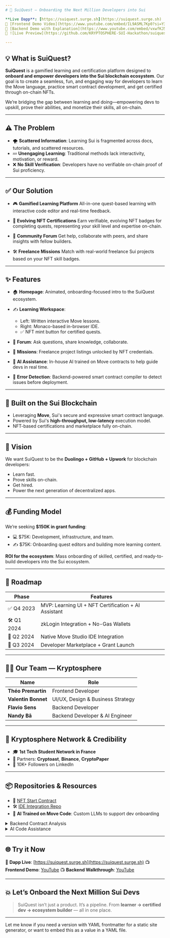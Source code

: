 ```yaml
---
# 🚀 SuiQuest — Onboarding the Next Million Developers into Sui

**Live Dapp**: [https://suiquest.surge.sh](https://suiquest.surge.sh)
🎥 [Frontend Demo Video](https://www.youtube.com/embed/IL9ASML7Kp0?si=Y3KqfgLFG7QpX6yF)
🎥 [Backend Demo with Explanation](https://www.youtube.com/embed/vxwfKJ5nGIs?si=nWlmnl6usE7xugv2)
📸 ![Live Preview](https://github.com/KRYPTOSPHERE-SUI-Hackathon/suiquest/assets/11545946/ad6cb46c-5a82-41bc-b173-f4e359561247)

---
```


## 💡 What is SuiQuest?

**SuiQuest** is a gamified learning and certification platform designed to **onboard and empower developers into the Sui blockchain ecosystem**. Our goal is to create a seamless, fun, and engaging way for developers to learn the Move language, practice smart contract development, and get certified through on-chain NFTs.

We’re bridging the gap between learning and doing—empowering devs to upskill, prove their abilities, and monetize their skills, all on-chain.

---

## ⚠️ The Problem

* 🌪️ **Scattered Information**: Learning Sui is fragmented across docs, tutorials, and scattered resources.
* 💤 **Unengaging Learning**: Traditional methods lack interactivity, motivation, or reward.
* ❌ **No Skill Verification**: Developers have no verifiable on-chain proof of Sui proficiency.

---

## ✅ Our Solution

* 🎮 **Gamified Learning Platform**
  All-in-one quest-based learning with interactive code editor and real-time feedback.

* 🏅 **Evolving NFT Certifications**
  Earn verifiable, evolving NFT badges for completing quests, representing your skill level and expertise on-chain.

* 💬 **Community Forum**
  Get help, collaborate with peers, and share insights with fellow builders.

* 🛠️ **Freelance Missions**
  Match with real-world freelance Sui projects based on your NFT skill badges.

---

## ✨ Features

* 🏠 **Homepage**: Animated, onboarding-focused intro to the SuiQuest ecosystem.
* ✍️ **Learning Workspace**:

  * Left: Written interactive Move lessons.
  * Right: Monaco-based in-browser IDE.
  * ✅ NFT mint button for certified quests.
* 💬 **Forum**: Ask questions, share knowledge, collaborate.
* 🎯 **Missions**: Freelance project listings unlocked by NFT credentials.
* 🤖 **AI Assistance**: In-house AI trained on Move contracts to help guide devs in real time.
* 🧠 **Error Detection**: Backend-powered smart contract compiler to detect issues before deployment.

---

## 🔗 Built on the Sui Blockchain

* Leveraging **Move**, Sui's secure and expressive smart contract language.
* Powered by Sui's **high-throughput, low-latency** execution model.
* NFT-based certifications and marketplace fully on-chain.

---

## 🧠 Vision

We want SuiQuest to be the **Duolingo + GitHub + Upwork** for blockchain developers:

* Learn fast.
* Prove skills on-chain.
* Get hired.
* Power the next generation of decentralized apps.

---

## 💰 Funding Model

We’re seeking **\$150K in grant funding**:

* 💻 \$75K: Development, infrastructure, and team.
* ✍️ \$75K: Onboarding quest editors and building more learning content.

**ROI for the ecosystem**: Mass onboarding of skilled, certified, and ready-to-build developers into the Sui ecosystem.

---

## 📅 Roadmap

| Phase      | Features                                            |
| ---------- | --------------------------------------------------- |
| ✅ Q4 2023  | MVP: Learning UI + NFT Certification + AI Assistant |
| 🛠 Q1 2024 | zkLogin Integration + No-Gas Wallets                |
| 🧪 Q2 2024 | Native Move Studio IDE Integration                  |
| 🚀 Q3 2024 | Developer Marketplace + Grant Launch                |

---

## 🧑‍💻 Our Team — Kryptosphere

| Name                | Role                              |
| ------------------- | --------------------------------- |
| **Théo Premartin**  | Frontend Developer                |
| **Valentin Bonnet** | UI/UX, Design & Business Strategy |
| **Flavio Sens**     | Backend Developer                 |
| **Nandy Bâ**        | Backend Developer & AI Engineer   |

---

## 🤝 Kryptosphere Network & Credibility

* 🎓 **1st Tech Student Network in France**
* 📰 Partners: **Cryptoast**, **Binance**, **CryptoPaper**
* 📣 10K+ Followers on LinkedIn

---

## 📦 Repositories & Resources

* 🧠 [NFT Start Contract](https://github.com/KRYPTOSPHERE-SUI-Hackathon/suiquest)
* 🛠️ [IDE Integration Repo](https://github.com/KRYPTOSPHERE-SUI-Hackathon/monaco-editor-sui)
* 🤖 **AI Trained on Move Code**: Custom LLMs to support dev onboarding

<details>
  <summary>Backend Contract Analysis</summary>
  <img width="843" alt="Backend Demo" src="https://github.com/KRYPTOSPHERE-SUI-Hackathon/suiquest/assets/11545946/2ab8a384-1679-4f56-b782-85a5eebe1403">
</details>

<details>
  <summary>AI Code Assistance</summary>
  <img width="438" alt="AI Demo" src="https://github.com/KRYPTOSPHERE-SUI-Hackathon/suiquest/assets/11545946/38ae8f6f-2431-4ff2-b0f3-3b24c5fc344d">
</details>

---

## 🌐 Try it Now

🧪 **Dapp Live**: [https://suiquest.surge.sh](https://suiquest.surge.sh)
📺 **Frontend Demo**: [YouTube](https://www.youtube.com/embed/IL9ASML7Kp0?si=Y3KqfgLFG7QpX6yF)
📺 **Backend Walkthrough**: [YouTube](https://www.youtube.com/embed/vxwfKJ5nGIs?si=nWlmnl6usE7xugv2)

---

## 💥 Let’s Onboard the Next Million Sui Devs

> SuiQuest isn’t just a product. It’s a pipeline.
> From **learner → certified dev → ecosystem builder** — all in one place.

---

Let me know if you need a version with YAML frontmatter for a static site generator, or want to embed this as a value in a YAML file.

